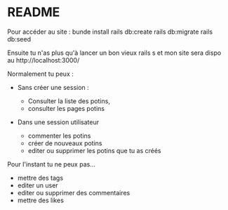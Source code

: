 # README

Pour accéder au site : 
bunde install
rails db:create
rails db:migrate
rails db:seed

Ensuite tu n'as plus qu'à lancer un bon vieux rails s et mon site sera dispo au http://localhost:3000/

Normalement tu peux : 
- Sans créer une session : 
    - Consulter la liste des potins, 
    - consulter les pages potins

- Dans une session utilisateur
    - commenter les potins
    - créer de nouveaux potins
    - editer ou supprimer les potins que tu as créés

Pour l'instant tu ne peux pas...
- mettre des tags
- editer un user
- editer ou supprimer des commentaires
- mettre des likes
